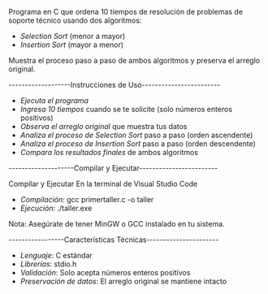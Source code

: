 Programa en C que ordena 10 tiempos de resolución de problemas de soporte técnico usando dos algoritmos:

- *Selection Sort* (menor a mayor)
- *Insertion Sort* (mayor a menor)

Muestra el proceso paso a paso de ambos algoritmos y preserva el arreglo original.

-------------------Instrucciones de Uso------------------------

- *Ejecuta el programa*
- *Ingresa 10 tiempos* cuando se te solicite (solo números enteros positivos)
- *Observa el arreglo original* que muestra tus datos
- *Analiza el proceso de Selection Sort* paso a paso (orden ascendente)
- *Analiza el proceso de Insertion Sort* paso a paso (orden descendente)
- *Compara los resultados finales* de ambos algoritmos

--------------------Compilar y Ejecutar------------------------

Compilar y Ejecutar En la terminal de Visual Studio Code

- *Compilación*: gcc primertaller.c -o taller
- *Ejecución*: ./taller.exe

Nota: Asegúrate de tener MinGW o GCC instalado en tu sistema.

-----------------Características Técnicas----------------------

- *Lenguaje*: C estándar
- *Librerías*: stdio.h
- *Validación*: Solo acepta números enteros positivos
- *Preservación de datos*: El arreglo original se mantiene intacto



